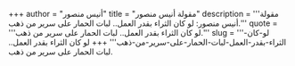 +++
author = "أنيس منصور"
title = "مقولة أنيس منصور"
description = '''مقولة أنيس منصور: لو كان الثراء بقدر العمل.. لبات الحمار على سرير من ذهب.'''
quote = '''لو كان الثراء بقدر العمل.. لبات الحمار على سرير من ذهب.'''
slug = '''لو-كان-الثراء-بقدر-العمل-لبات-الحمار-على-سرير-من-ذهب'''
+++
لو كان الثراء بقدر العمل.. لبات الحمار على سرير من ذهب.
